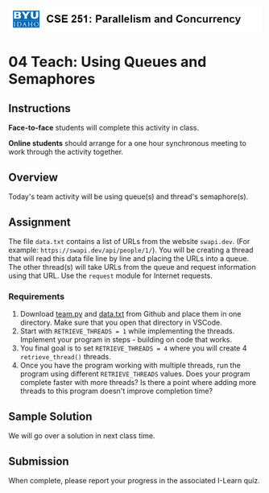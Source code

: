 ![](../site/banner.png)

# 04 Teach: Using Queues and Semaphores

## Instructions

**Face-to-face** students will complete this activity in class.

**Online students** should arrange for a one hour synchronous meeting to work through the activity together.

## Overview

Today's team activity will be using queue(s) and thread's semaphore(s). 

## Assignment

The file `data.txt` contains a list of URLs from the website `swapi.dev`.  (For example: `https://swapi.dev/api/people/1/`).  You will be creating a thread that will read this data file line by line and placing the URLs into a queue.  The other thread(s) will take URLs from the queue and request information using that URL.  Use the `request` module for Internet requests.


### Requirements

1. Download [team.py](team/team.py) and [data.txt](team/data.txt) from Github and place them in one directory.  Make sure that you open that directory in VSCode.
2. Start with `RETRIEVE_THREADS = 1` while implementing the threads.  Implement your program in steps - building on code that works.
3. You final goal is to set `RETRIEVE_THREADS = 4` where you will create 4 `retrieve_thread()` threads.
4. Once you have the program working with multiple threads, run the program using different `RETRIEVE_THREADS` values.  Does your program complete faster with more threads?  Is there a point where adding more threads to this program doesn't improve completion time?

## Sample Solution

We will go over a solution in next class time.

## Submission

When complete, please report your progress in the associated I-Learn quiz.

